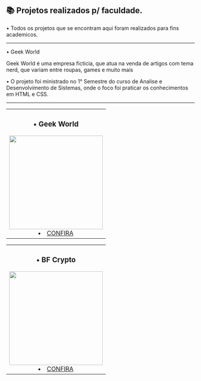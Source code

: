
<h2> 📚 Projetos realizados p/ faculdade. </h2>

<p> • Todos os projetos que se encontram aqui foram realizados para fins academicos. </p>

<hr>

<p> • Geek World </p>
<p> Geek World é uma empresa ficticia, que atua na venda de artigos com tema nerd, que variam entre roupas, games e muito mais <p>
<o> • O projeto foi ministrado no 1° Semestre do curso de Analise e Desenvolvimento de Sistemas, onde o foco foi praticar os conhecimentos em HTML e CSS. <p>
  
<hr>
  
<div>
  <table borrder="1">
  <tr>
    <td>
      <h3 align="center"> • Geek World </h3>
      <img src="https://github.com/pedro-costa22/Projetos-Faculdade/blob/master/01%20-%20Geek%20World/imagens/png%20logo.png?raw=true" width=250px>
      <li align="center"><a href="https://github.com/pedro-costa22/Projetos-Faculdade/tree/master/01%20-%20Geek%20World"> CONFIRA </a></li>
     </td>
  </tr>
</table>

  <table borrder="1">
  <tr>
    <td>
      <h3 align="center"> • BF Crypto </h3>
      <img src="https://github.com/pedro-costa22/Projetos-Faculdade/blob/master/02%20-%20BF%20Crypto/images/logoescrita.png?raw=true" width=250px>
      <li align="center"><a href="https://github.com/pedro-costa22/Projetos-Faculdade/tree/master/02%20-%20BF%20Crypto"> CONFIRA </a></li>
     </td>
  </tr>
</table>
  
  </div>
    
